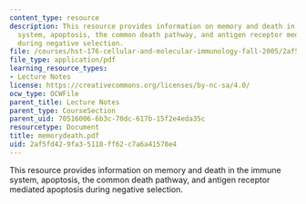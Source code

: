 ```yaml
---
content_type: resource
description: This resource provides information on memory and death in the immune
  system, apoptosis, the common death pathway, and antigen receptor mediated apoptosis
  during negative selection.
file: /courses/hst-176-cellular-and-molecular-immunology-fall-2005/2af5fd429fa35118ff62c7a6a41578e4_memorydeath.pdf
file_type: application/pdf
learning_resource_types:
- Lecture Notes
license: https://creativecommons.org/licenses/by-nc-sa/4.0/
ocw_type: OCWFile
parent_title: Lecture Notes
parent_type: CourseSection
parent_uid: 70516006-6b3c-70dc-617b-15f2e4eda35c
resourcetype: Document
title: memorydeath.pdf
uid: 2af5fd42-9fa3-5118-ff62-c7a6a41578e4
---
```

This resource provides information on memory and death in the immune system, apoptosis, the common death pathway, and antigen receptor mediated apoptosis during negative selection.